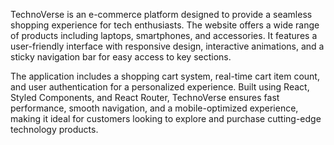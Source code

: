 TechnoVerse is an e-commerce platform designed to provide a seamless shopping experience for tech enthusiasts. The website offers a wide range of products including laptops, smartphones, and accessories. It features a user-friendly interface with responsive design, interactive animations, and a sticky navigation bar for easy access to key sections. 


The application includes a shopping cart system, real-time cart item count, and user authentication for a personalized experience. Built using React, Styled Components, and React Router, TechnoVerse ensures fast performance, smooth navigation, and a mobile-optimized experience, making it ideal for customers looking to explore and purchase cutting-edge technology products.
